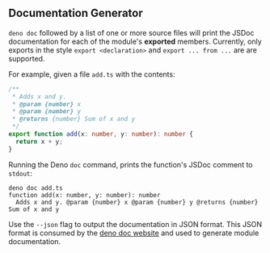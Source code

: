## Documentation Generator

`deno doc` followed by a list of one or more source files will print the JSDoc
documentation for each of the module's **exported** members. Currently, only
exports in the style `export <declaration>` and `export ... from ...` are are
supported.

For example, given a file `add.ts` with the contents:

```ts
/**
 * Adds x and y.
 * @param {number} x
 * @param {number} y
 * @returns {number} Sum of x and y
 */
export function add(x: number, y: number): number {
  return x + y;
}
```

Running the Deno `doc` command, prints the function's JSDoc comment to `stdout`:

```shell
deno doc add.ts
function add(x: number, y: number): number
  Adds x and y. @param {number} x @param {number} y @returns {number} Sum of x and y
```

Use the `--json` flag to output the documentation in JSON format. This JSON
format is consumed by the
[deno doc website](https://github.com/denoland/doc_website) and used to generate
module documentation.
